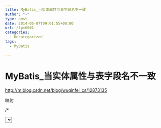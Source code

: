 ```yaml
---
title: MyBatis_当实体属性与表字段名不一致
author: "-"
type: post
date: 2014-05-07T09:01:55+00:00
url: /?p=6601
categories:
  - Uncategorized
tags:
  - MyBatis

---
```

# MyBatis_当实体属性与表字段名不一致
http://m.blog.csdn.net/blog/wuqinfei_cs/12873135


  映射


  /*
<!-- 将表字段与实体属性一一对应 -->
<resultMap type="com.hehe.mybatis.domain.User" id="userMap">
	<id column="id" property="id"/>
	<result column="name" property="username"/>
	<result column="address" property="uaddress"/>
</resultMap>

<select id="selectUserById" parameterType="string" resultMap="userMap">
	select * from user where id = #{id}
</select>